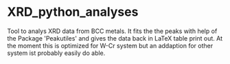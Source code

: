 # XRD_python_analyses
Tool to analys XRD data from BCC metals. It fits the the peaks with help of the Package 'Peakutiles' and gives the data back in LaTeX table print out.
At the moment this is optimized for W-Cr system but an addaption for other system ist probably easily do able.
